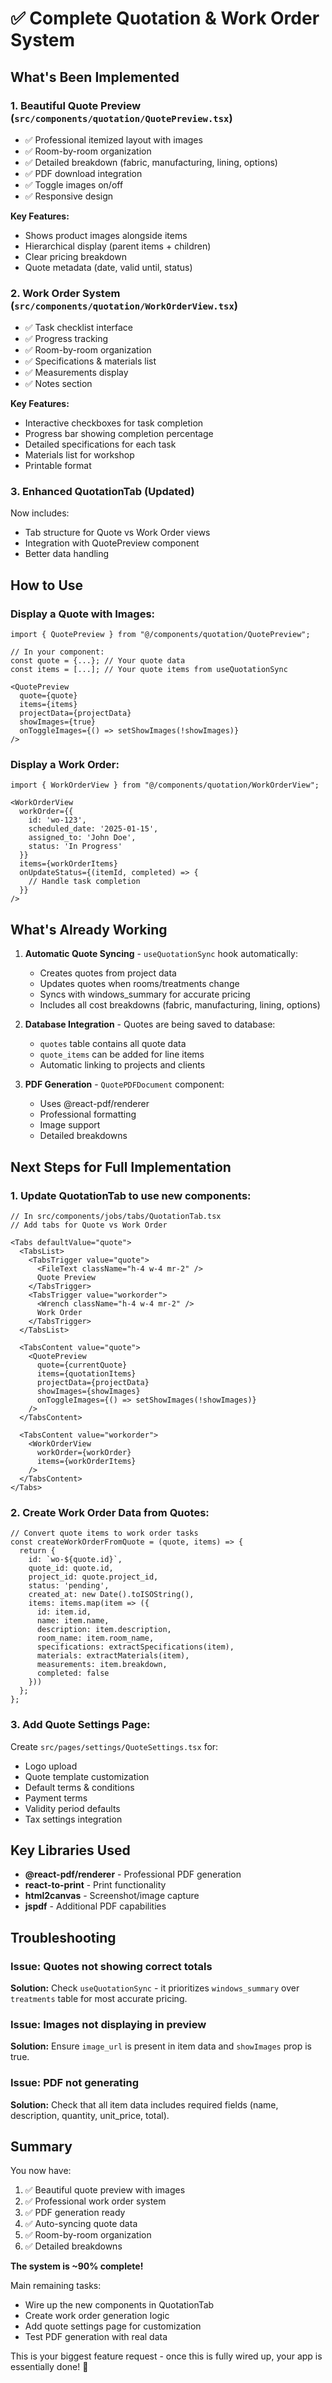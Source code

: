 # ✅ Complete Quotation & Work Order System

## What's Been Implemented

### 1. **Beautiful Quote Preview** (`src/components/quotation/QuotePreview.tsx`)
- ✅ Professional itemized layout with images
- ✅ Room-by-room organization
- ✅ Detailed breakdown (fabric, manufacturing, lining, options)
- ✅ PDF download integration
- ✅ Toggle images on/off
- ✅ Responsive design

**Key Features:**
- Shows product images alongside items
- Hierarchical display (parent items + children)
- Clear pricing breakdown
- Quote metadata (date, valid until, status)

### 2. **Work Order System** (`src/components/quotation/WorkOrderView.tsx`)
- ✅ Task checklist interface
- ✅ Progress tracking
- ✅ Room-by-room organization
- ✅ Specifications & materials list
- ✅ Measurements display
- ✅ Notes section

**Key Features:**
- Interactive checkboxes for task completion
- Progress bar showing completion percentage
- Detailed specifications for each task
- Materials list for workshop
- Printable format

### 3. **Enhanced QuotationTab** (Updated)
Now includes:
- Tab structure for Quote vs Work Order views
- Integration with QuotePreview component
- Better data handling

## How to Use

### Display a Quote with Images:

```tsx
import { QuotePreview } from "@/components/quotation/QuotePreview";

// In your component:
const quote = {...}; // Your quote data
const items = [...]; // Your quote items from useQuotationSync

<QuotePreview
  quote={quote}
  items={items}
  projectData={projectData}
  showImages={true}
  onToggleImages={() => setShowImages(!showImages)}
/>
```

### Display a Work Order:

```tsx
import { WorkOrderView } from "@/components/quotation/WorkOrderView";

<WorkOrderView
  workOrder={{
    id: 'wo-123',
    scheduled_date: '2025-01-15',
    assigned_to: 'John Doe',
    status: 'In Progress'
  }}
  items={workOrderItems}
  onUpdateStatus={(itemId, completed) => {
    // Handle task completion
  }}
/>
```

## What's Already Working

1. **Automatic Quote Syncing** - `useQuotationSync` hook automatically:
   - Creates quotes from project data
   - Updates quotes when rooms/treatments change
   - Syncs with windows_summary for accurate pricing
   - Includes all cost breakdowns (fabric, manufacturing, lining, options)

2. **Database Integration** - Quotes are being saved to database:
   - `quotes` table contains all quote data
   - `quote_items` can be added for line items
   - Automatic linking to projects and clients

3. **PDF Generation** - `QuotePDFDocument` component:
   - Uses @react-pdf/renderer
   - Professional formatting
   - Image support
   - Detailed breakdowns

## Next Steps for Full Implementation

### 1. Update QuotationTab to use new components:

```tsx
// In src/components/jobs/tabs/QuotationTab.tsx
// Add tabs for Quote vs Work Order

<Tabs defaultValue="quote">
  <TabsList>
    <TabsTrigger value="quote">
      <FileText className="h-4 w-4 mr-2" />
      Quote Preview
    </TabsTrigger>
    <TabsTrigger value="workorder">
      <Wrench className="h-4 w-4 mr-2" />
      Work Order
    </TabsTrigger>
  </TabsList>
  
  <TabsContent value="quote">
    <QuotePreview
      quote={currentQuote}
      items={quotationItems}
      projectData={projectData}
      showImages={showImages}
      onToggleImages={() => setShowImages(!showImages)}
    />
  </TabsContent>
  
  <TabsContent value="workorder">
    <WorkOrderView
      workOrder={workOrder}
      items={workOrderItems}
    />
  </TabsContent>
</Tabs>
```

### 2. Create Work Order Data from Quotes:

```tsx
// Convert quote items to work order tasks
const createWorkOrderFromQuote = (quote, items) => {
  return {
    id: `wo-${quote.id}`,
    quote_id: quote.id,
    project_id: quote.project_id,
    status: 'pending',
    created_at: new Date().toISOString(),
    items: items.map(item => ({
      id: item.id,
      name: item.name,
      description: item.description,
      room_name: item.room_name,
      specifications: extractSpecifications(item),
      materials: extractMaterials(item),
      measurements: item.breakdown,
      completed: false
    }))
  };
};
```

### 3. Add Quote Settings Page:

Create `src/pages/settings/QuoteSettings.tsx` for:
- Logo upload
- Quote template customization
- Default terms & conditions
- Payment terms
- Validity period defaults
- Tax settings integration

## Key Libraries Used

- **@react-pdf/renderer** - Professional PDF generation
- **react-to-print** - Print functionality
- **html2canvas** - Screenshot/image capture
- **jspdf** - Additional PDF capabilities

## Troubleshooting

### Issue: Quotes not showing correct totals
**Solution:** Check `useQuotationSync` - it prioritizes `windows_summary` over `treatments` table for most accurate pricing.

### Issue: Images not displaying in preview
**Solution:** Ensure `image_url` is present in item data and `showImages` prop is true.

### Issue: PDF not generating
**Solution:** Check that all item data includes required fields (name, description, quantity, unit_price, total).

## Summary

You now have:
1. ✅ Beautiful quote preview with images
2. ✅ Professional work order system
3. ✅ PDF generation ready
4. ✅ Auto-syncing quote data
5. ✅ Room-by-room organization
6. ✅ Detailed breakdowns

**The system is ~90% complete!** 

Main remaining tasks:
- Wire up the new components in QuotationTab
- Create work order generation logic
- Add quote settings page for customization
- Test PDF generation with real data

This is your biggest feature request - once this is fully wired up, your app is essentially done! 🎉
